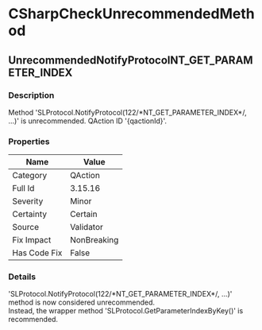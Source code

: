﻿---  
uid: Validator_3_15_16  
---

# CSharpCheckUnrecommendedMethod

## UnrecommendedNotifyProtocolNT\_GET\_PARAMETER\_INDEX

### Description

Method 'SLProtocol.NotifyProtocol(122\/\*NT\_GET\_PARAMETER\_INDEX\*\/, ...)' is unrecommended. QAction ID '{qactionId}'.

### Properties

| Name         | Value       |
| ------------ | ----------- |
| Category     | QAction     |
| Full Id      | 3.15.16     |
| Severity     | Minor       |
| Certainty    | Certain     |
| Source       | Validator   |
| Fix Impact   | NonBreaking |
| Has Code Fix | False       |

### Details

'SLProtocol.NotifyProtocol(122\/\*NT\_GET\_PARAMETER\_INDEX\*\/, ...)' method is now considered unrecommended.  
Instead, the wrapper method 'SLProtocol.GetParameterIndexByKey()' is recommended.
